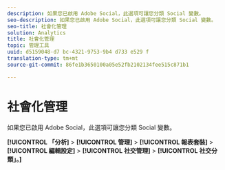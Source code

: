 ```yaml
---
description: 如果您已啟用 Adobe Social，此選項可讓您分類 Social 變數。
seo-description: 如果您已啟用 Adobe Social，此選項可讓您分類 Social 變數。
seo-title: 社會化管理
solution: Analytics
title: 社會化管理
topic: 管理工具
uuid: d5159048-d7 bc-4321-9753-9b4 d733 e529 f
translation-type: tm+mt
source-git-commit: 86fe1b3650100a05e52fb2102134fee515c871b1

---
```



# 社會化管理

如果您已啟用 Adobe Social，此選項可讓您分類 Social 變數。

**[!UICONTROL 「分析]** &gt; **[!UICONTROL 管理]** &gt; **[!UICONTROL 報表套裝]** &gt; **[!UICONTROL 編輯設定]** &gt; **[!UICONTROL 社交管理]** &gt; **[!UICONTROL 社交分類」。]**

<!--Meike, link to social user guide?-->